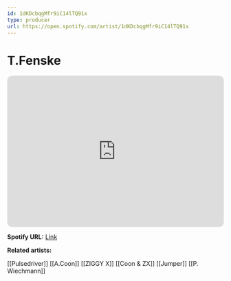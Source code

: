 ```yaml
---
id: 1dKDcbqgMfr9iC14lTQ91x
type: producer
url: https://open.spotify.com/artist/1dKDcbqgMfr9iC14lTQ91x
---
```

# T.Fenske

<iframe style="border-radius:12px" src="https://open.spotify.com/embed/artist/1dKDcbqgMfr9iC14lTQ91x" width="100%" height="352" frameBorder="0" allowfullscreen="" allow="autoplay; clipboard-write; encrypted-media; fullscreen; picture-in-picture" loading="lazy"></iframe>

**Spotify URL:** [Link](https://open.spotify.com/artist/1dKDcbqgMfr9iC14lTQ91x)

**Related artists:**

[[Pulsedriver]]
[[A.Coon]]
[[ZIGGY X]]
[[Coon & ZX]]
[[Jumper]]
[[P. Wiechmann]]
